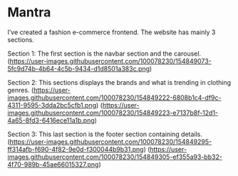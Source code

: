 # Mantra
I’ve created a fashion e-commerce frontend. The website has mainly 3 sections.

Section 1:
The first section is the navbar section  and the carousel.
(https://user-images.githubusercontent.com/100078230/154849073-5fc9d74b-4b64-4c5b-9434-d1d8501a383c.png)

Section 2: 
This sections displays the brands and what is trending in clothing genres.
(https://user-images.githubusercontent.com/100078230/154849222-6808b1c4-df9c-4311-9595-3dda2bc5cfb1.png)
(https://user-images.githubusercontent.com/100078230/154849223-e7137b8f-12d1-4a65-8fd3-6416ece11a1b.png)

Section 3: 
This last section is the footer section containing details.
(https://user-images.githubusercontent.com/100078230/154849295-ff314afb-f690-4f82-9e0d-f300044b9b31.png)
(https://user-images.githubusercontent.com/100078230/154849305-ef355a93-bb32-4f70-989b-45ae66015327.png)

